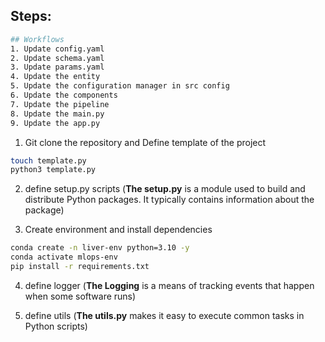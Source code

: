 ## Steps:

```bash
## Workflows
1. Update config.yaml
2. Update schema.yaml
3. Update params.yaml
4. Update the entity
5. Update the configuration manager in src config
6. Update the components
7. Update the pipeline 
8. Update the main.py
9. Update the app.py
```

1. Git clone the repository and Define template of the project

```bash
touch template.py
python3 template.py
```

2. define setup.py scripts (**The setup.py** is a module used to build and distribute Python packages. It typically contains information about the package)


3. Create environment and install dependencies

```bash
conda create -n liver-env python=3.10 -y
conda activate mlops-env
pip install -r requirements.txt
```

4. define logger (**The Logging** is a means of tracking events that happen when some software runs)

5. define utils (**The utils.py** makes it easy to execute common tasks in Python scripts)